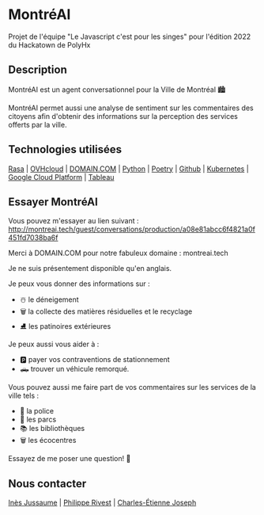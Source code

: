 # MontréAI
Projet de l'équipe "Le Javascript c'est pour les singes" pour l'édition 2022 du Hackatown de PolyHx

## Description
MontréAI est un agent conversationnel pour la Ville de Montréal 🏙️

MontréAI permet aussi une analyse de sentiment sur les commentaires des citoyens afin d'obtenir des informations sur la perception des services offerts par la ville.

## Technologies utilisées
[Rasa](https://rasa.com) |
[OVHcloud](https://www.ovhcloud.com/fr-ca/) |
[DOMAIN.COM](https://www.domain.com) |
[Python](https://www.python.org) |
[Poetry](https://python-poetry.org) |
[Github](https://github.com) |
[Kubernetes](https://kubernetes.io/fr/) |
[Google Cloud Platform](https://cloud.google.com) |
[Tableau](https://www.tableau.com)

## Essayer MontréAI
Vous pouvez m'essayer au lien suivant : http://montreai.tech/guest/conversations/production/a08e81abcc6f4821a0f451fd7038ba6f

Merci à DOMAIN.COM pour notre fabuleux domaine : montreai.tech

Je ne suis présentement disponible qu'en anglais.

Je peux vous donner des informations sur :
- ☃️ le déneigement
- 🗑️ la collecte des matières résiduelles et le recyclage
- ⛸️ les patinoires extérieures

Je peux aussi vous aider à :
- 🅿️ payer vos contraventions de stationnement
- 🛻 trouver un véhicule remorqué.

Vous pouvez aussi me faire part de vos commentaires sur les services de la ville tels :
- 👮 la police
- 🌳 les parcs
- ‍📚 les bibliothèques
- 🗑 les écocentres

Essayez de me poser une question! 🙂

## Nous contacter
[Inès Jussaume](https://www.linkedin.com/in/ines-jussaume/) |
[Philippe Rivest](https://www.linkedin.com/in/philippe-rivest/) |
[Charles-Étienne Joseph](https://www.linkedin.com/in/charles-etienne-joseph/)
